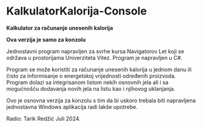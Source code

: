 # KalkulatorKalorija-Console
**Kalkulator za računanje unesenih kalorija**

**Ova verzija je samo za konzolu**

Jednostavni program napravljen za svrhe kursa Navigatorov Let koji se održava u prostorijama Univerziteta Vitez.
Program je napravljen u C#.

Program se može koristiti za računanje unesenih kalorija u jednom danu ili čisto za informisanje o energetskoj vrijednosti određenih proizvoda.
Program dolazi sa integrisanom listom nekih osnovnih jela ali i sa mogućnošću dodavanja novih jela na listu kao i njihovog uklanjanja.

Ovo je osnovna verzija za konzolu s tim da bi uskoro trebala biti napravljena jednostavna Windows aplikacija radi lakše upotrebe.

Radio: Tarik Redžić
Juli 2024.
